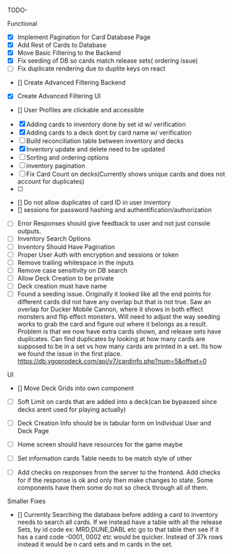 TODO-

Functional

- [x] Implement Pagination for Card Database Page
- [x] Add Rest of Cards to Database
- [x] Move Basic Filtering to the Backend
- [x] Fix seeding of DB so cards match release sets( ordering issue)
- [ ] Fix duplicate rendering due to duplite keys on react 
- [] Create Advanced Filtering Backend
- [x] Create Advanced Filtering UI 
- [] User Profiles are clickable and accessible 
- [x] Adding cards to inventory done by set id w/ verification
- [x] Adding cards to a deck dont by card name w/ verification
- [ ] Build reconciliation table between inventory and decks
- [x] Inventory update and delete need to be updated
- [ ] Sorting and ordering options 
- [ ] inventory pagination
- [ ] Fix Card Count on decks(Currently shows unique cards and does not account for duplicates)
- [ ] 
- [] Do not allow duplicates of card ID in user inventory
- [] sessions for password hashing and authentification/authorization
- [ ] Error Responses should give feedback to user and not just console outputs.
- [ ] Inventory Search Options 
- [ ] Inventory Should Have Pagination 
- [ ] Proper User Auth with encryption and sessions or token
- [ ] Remove trailing whitespace in the inputs
- [ ] Remove case sensitivity on DB search
- [ ] Allow Deck Creation to be private
- [ ] Deck creation must have name
- [ ] Found a seeding issue. Originally it looked like all the end points for different cards did not have any overlap but that is not true. Saw an overlap for Ducker Mobile Cannon, where it shows in both effect monsters and flip effect monsters. Will need to adjust the way seeding works to grab the card and figure out where it belongs as a result. Problem is that we now have extra cards shown, and release sets have duplicates. Can find duplicates by looking at how many cards are supposed to be in a set vs how many cards are printed in a set. Its how we found the issue in the first place. 
 https://db.ygoprodeck.com/api/v7/cardinfo.php?num=5&offset=0 

UI
- [] Move Deck Grids into own component

- [ ] Soft Limit on cards that are added into a deck(can be bypassed since decks arent used for playing actually)
- [ ] Deck Creation Info should be in tabular form on Individual User and Deck Page
- [ ] Home screen should have resources for the game maybe

- [ ] Set information cards Table needs to be match style of other 
- [ ] Add checks on responses from the server to the frontend. Add checks for if the response is ok and only then make changes to state. Some components have them some do not so check through all of them. 


Smaller Fixes
- [] Currently Searching the database before adding a card to inventory needs to search all cards. If we instead have a table with all the release Sets, by id code ex: MRD,DUNE,DABL etc go to that table then see if it has a card code -0001, 0002 etc would be quicker. Instead of 37k rows instead it would be n card sets and m cards in the set. 
